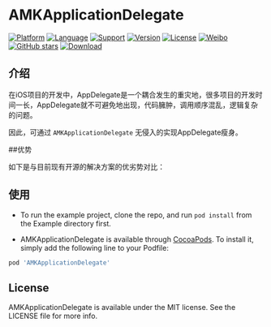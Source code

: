 # AMKApplicationDelegate

[![Platform](https://img.shields.io/cocoapods/p/AMKApplicationDelegate.svg?style=flat)](http://cocoapods.org/pods/AMKApplicationDelegate)
[![Language](https://img.shields.io/badge/Language-%20Objective%20C%20-blue.svg)]()
[![Support](https://img.shields.io/badge/support-iOS%208%2B%20-blue.svg?style=flat)](https://www.apple.com/nl/ios/)
[![Version](https://img.shields.io/cocoapods/v/AMKApplicationDelegate.svg?style=flat)](http://cocoapods.org/pods/AMKApplicationDelegate)
[![License](https://img.shields.io/cocoapods/l/AMKApplicationDelegate.svg?style=flat)](http://cocoapods.org/pods/AMKApplicationDelegate)
[![Weibo](https://img.shields.io/badge/Sina微博-@Developer_Andy-orange.svg?style=flat)](http://weibo.com/u/5271489088)
[![GitHub stars](https://img.shields.io/github/stars/AndyM129/AMKApplicationDelegate.svg)](https://github.com/AndyM129/AMKApplicationDelegate/stargazers)
[![Download](https://img.shields.io/cocoapods/dt/AMKApplicationDelegate.svg)](https://github.com/AndyM129/AMKApplicationDelegate/archive/master.zip)


## 介绍

在iOS项目的开发中，AppDelegate是一个耦合发生的重灾地，很多项目的开发时间一长，AppDelegate就不可避免地出现，代码臃肿，调用顺序混乱，逻辑复杂的问题。

因此，可通过 `AMKApplicationDelegate` 无侵入的实现AppDelegate瘦身。



##优势 

如下是与目前现有开源的解决方案的优劣势对比：



## 使用

- To run the example project, clone the repo, and run `pod install` from the Example directory first.


- AMKApplicationDelegate is available through [CocoaPods](https://cocoapods.org). To install it, simply add the following line to your Podfile:

```ruby
pod 'AMKApplicationDelegate'
```



## License

AMKApplicationDelegate is available under the MIT license. See the LICENSE file for more info.
